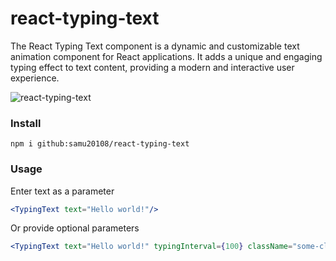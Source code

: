 # react-typing-text
The React Typing Text component is a dynamic and customizable text animation component for React applications. It adds a unique and engaging typing effect to text content, providing a modern and interactive user experience.

![react-typing-text](https://github.com/samu20108/react-typing-text/assets/70442725/cf01e6cc-75e6-488e-bd04-8c7fb2939cc5)

### Install
```shell
npm i github:samu20108/react-typing-text
```

### Usage

Enter text as a parameter
```jsx
<TypingText text="Hello world!"/>
```

Or provide optional parameters
```jsx
<TypingText text="Hello world!" typingInterval={100} className="some-class" showCursor=false/>
```
